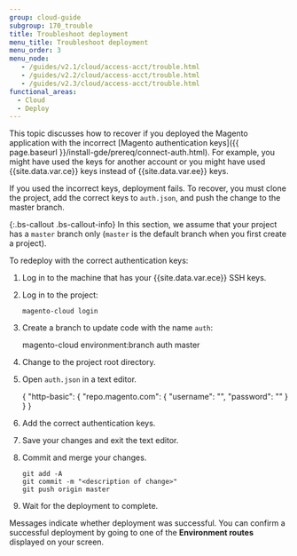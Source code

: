 ```yaml
---
group: cloud-guide
subgroup: 170_trouble
title: Troubleshoot deployment
menu_title: Troubleshoot deployment
menu_order: 3
menu_node:
   - /guides/v2.1/cloud/access-acct/trouble.html
   - /guides/v2.2/cloud/access-acct/trouble.html
   - /guides/v2.3/cloud/access-acct/trouble.html
functional_areas:
  - Cloud
  - Deploy
---
```


This topic discusses how to recover if you deployed the Magento application with the incorrect [Magento authentication keys]({{ page.baseurl }}/install-gde/prereq/connect-auth.html). For example, you might have used the keys for another account or you might have used {{site.data.var.ce}} keys instead of {{site.data.var.ee}} keys.

If you used the incorrect keys, deployment fails. To recover, you must clone the project, add the correct keys to `auth.json`, and push the change to the master branch.

{:.bs-callout .bs-callout-info}
In this section, we assume that your project has a `master` branch only (`master` is the default branch when you first create a project).

To redeploy with the correct authentication keys:

1.	Log in to the machine that has your {{site.data.var.ece}} SSH keys.
2.	Log in to the project:

		magento-cloud login
3.	Create a branch to update code with the name `auth`:

      magento-cloud environment:branch auth master
4.	Change to the project root directory.
5.	Open `auth.json` in a text editor.

    {
       "http-basic": {
          "repo.magento.com": {
             "username": "<your public key>",
             "password": "<your private key>"
          }
       }
    }

6.	Add the correct authentication keys.
7.	Save your changes and exit the text editor.
8.	Commit and merge your changes.

		git add -A
		git commit -m "<description of change>"
		git push origin master
9.	Wait for the deployment to complete.

Messages indicate whether deployment was successful. You can confirm a successful deployment by going to one of the **Environment routes** displayed on your screen.
